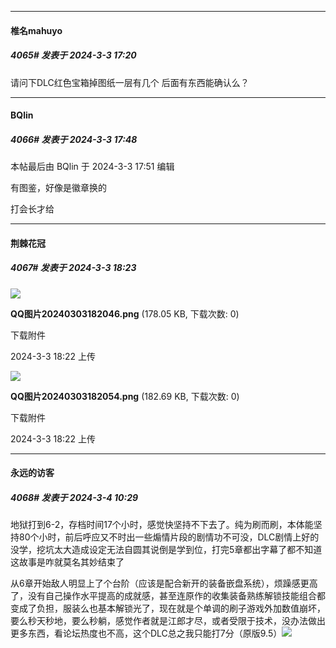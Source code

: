 ﻿
*****

####  椎名mahuyo  
##### 4065#       发表于 2024-3-3 17:20

请问下DLC红色宝箱掉图纸一层有几个 后面有东西能确认么？


*****

####  BQlin  
##### 4066#       发表于 2024-3-3 17:48

 本帖最后由 BQlin 于 2024-3-3 17:51 编辑 

有图鉴，好像是徽章换的

打会长才给


*****

####  荆棘花冠  
##### 4067#       发表于 2024-3-3 18:23

<img src="https://img.saraba1st.com/forum/202403/03/182249n2i9eiee36622020.png" referrerpolicy="no-referrer">

<strong>QQ图片20240303182046.png</strong> (178.05 KB, 下载次数: 0)

下载附件

2024-3-3 18:22 上传

<img src="https://img.saraba1st.com/forum/202403/03/182250fagkt2xtvxxznpp9.png" referrerpolicy="no-referrer">

<strong>QQ图片20240303182054.png</strong> (182.69 KB, 下载次数: 0)

下载附件

2024-3-3 18:22 上传


*****

####  永远的访客  
##### 4068#       发表于 2024-3-4 10:29

地狱打到6-2，存档时间17个小时，感觉快坚持不下去了。纯为刷而刷，本体能坚持80个小时，前后呼应又不时出一些煽情片段的剧情功不可没，DLC剧情上好的没学，挖坑太大造成设定无法自圆其说倒是学到位，打完5章都出字幕了都不知道这故事是咋就莫名其妙结束了

从6章开始敌人明显上了个台阶（应该是配合新开的装备嵌盘系统），烦躁感更高了，没有自己操作水平提高的成就感，甚至连原作的收集装备熟练解锁技能组合都变成了负担，服装么也基本解锁光了，现在就是个单调的刷子游戏外加数值崩坏，要么秒天秒地，要么秒躺，感觉作者就是江郎才尽，或者受限于技术，没办法做出更多东西，看论坛热度也不高，这个DLC总之我只能打7分（原版9.5）<img src="https://static.saraba1st.com/image/smiley/face2017/066.png" referrerpolicy="no-referrer">

